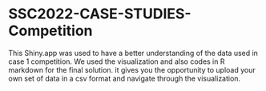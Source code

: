 # SSC2022-CASE-STUDIES-Competition

This Shiny.app was used to have a better understanding of the data used in case 1 competition. We used the visualization and also codes in R markdown for the final solution. it gives you the opportunity to upload your own set of data in a csv format and navigate through the visualization. 
